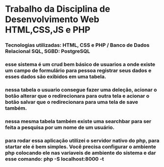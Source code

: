 # Trabalho da Disciplina de Desenvolvimento Web HTML,CSS,JS e PHP 

### Tecnologias utilizadas: HTML, CSS e PHP / Banco de Dados Relacional SQL, SGBD: PostgreSQL
### esse sistema é um crud bem básico de usuarios a onde existe um campo de formulário para pessoa registrar seus dados e esses dados são exibidos em uma tabela.
### nessa tabela o usuario consegue fazer uma deleção, acionar o botão alterar que o redirecionara para outra tela e acionar o botão salvar que o redirecionara para uma tela de save também.
### nessa mesma tabela também existe uma searchbar para ser feita a pesquisa por um nome de um usuário.

### para rodar essa aplicação utilizei o servidor nativo do php, para startar ele é bem simples. Você precisa configurar o ambiente php colocando ele nas variaveis de ambiente do sistema e dar esse comando: php -S localhost:8000 -t 



